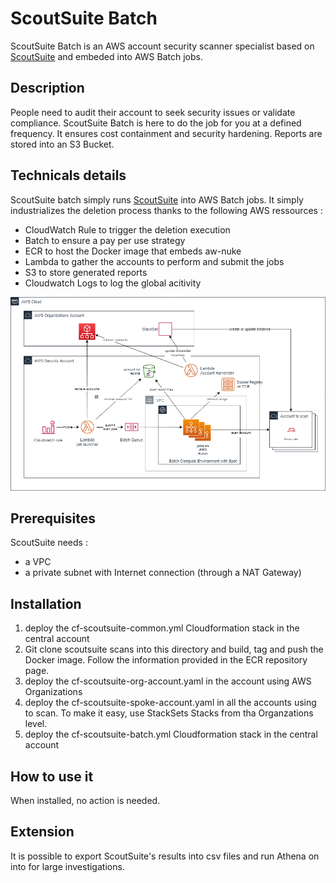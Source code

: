 # ScoutSuite Batch

ScoutSuite Batch is an AWS account security scanner specialist based on [ScoutSuite](https://github.com/nccgroup/ScoutSuite) and embeded into AWS Batch jobs.

## Description

People need to audit their account to seek security issues or validate compliance. ScoutSuite Batch is here to do the job for you at a defined frequency.
It ensures cost containment and security hardening.
Reports are stored into an S3 Bucket.

## Technicals details

ScoutSuite batch simply runs [ScoutSuite](https://github.com/nccgroup/ScoutSuite) into AWS Batch jobs.
It simply industrializes the deletion process thanks to the following AWS ressources :
- CloudWatch Rule to trigger the deletion execution
- Batch to ensure a pay per use strategy
- ECR to host the Docker image that embeds aw-nuke
- Lambda to gather the accounts to perform and submit the jobs
- S3 to store generated reports
- Cloudwatch Logs to log the global acitivity

![ScoutSuite Batch Diagram](images/scoutsuitebatch-diagram.png)

## Prerequisites

ScoutSuite needs :
- a VPC
- a private subnet with Internet connection (through a NAT Gateway)

## Installation

1. deploy the cf-scoutsuite-common.yml Cloudformation stack in the central account
2. Git clone scoutsuite scans into this directory and build, tag and push the Docker image. Follow the information provided in the ECR repository page.
3. deploy the cf-scoutsuite-org-account.yaml in the account using AWS Organizations
4. deploy the cf-scoutsuite-spoke-account.yaml in all the accounts using to scan. To make it easy, use StackSets Stacks from tha Organzations level.
6. deploy the cf-scoutsuite-batch.yml Cloudformation stack in the central account

## How to use it

When installed, no action is needed.

## Extension

It is possible to export ScoutSuite's results into csv files and run Athena on into for large investigations.

